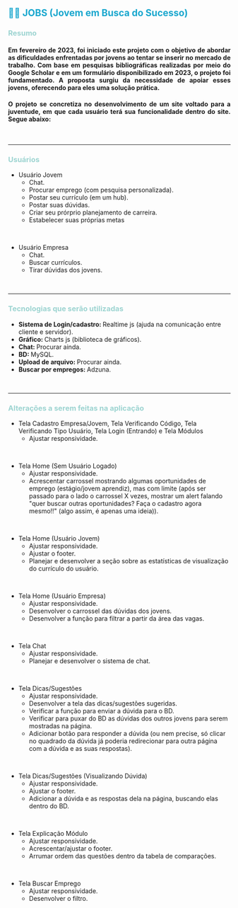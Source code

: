 <h2 style="color: #19a7ce;">
  👷🏼 JOBS (Jovem em Busca do Sucesso)
</h2>

<h3 style="color: #9DD4D1;">
  Resumo
</h3>

<h4 style="text-align: justify">
  Em fevereiro de 2023, foi iniciado este projeto com o objetivo de abordar as dificuldades enfrentadas por jovens ao tentar se inserir no mercado de trabalho. Com base em pesquisas bibliográficas realizadas por meio do Google Scholar e em um formulário disponibilizado em 2023, o projeto foi fundamentado. A proposta surgiu da necessidade de apoiar esses jovens, oferecendo para eles uma solução prática.
</h4>

<h4 style="text-align: justify">
  O projeto se concretiza no desenvolvimento de um site voltado para a juventude, em que cada usuário terá sua funcionalidade dentro do site. Segue abaixo:
</h4>

<br>

<hr>

<h3 style="color: #9DD4D1;">
  Usuários
</h3>

- Usuário Jovem
  - Chat.
  - Procurar emprego (com pesquisa personalizada).
  - Postar seu currículo (em um hub).
  - Postar suas dúvidas.
  - Criar seu prórprio planejamento de carreira.
  - Estabelecer suas próprias metas

<br>

- Usuário Empresa
  - Chat.
  - Buscar currículos.
  - Tirar dúvidas dos jovens.

<br>

<hr>

<h3 style="color: #9DD4D1;">
  Tecnologias que serão utilizadas
</h3>

- <b> Sistema de Login/cadastro: </b> Realtime js (ajuda na comunicação entre cliente e servidor).
- <b> Gráfico: </b> Charts js (biblioteca de gráficos).
- <b> Chat: </b> Procurar ainda.
- <b> BD: </b> MySQL.
- <b> Upload de arquivo: </b> Procurar ainda.
- <b> Buscar por empregos: </b> Adzuna.

<br>

<hr>

<h3 style="color: #9DD4D1;">
  Alterações a serem feitas na aplicação
</h3>

- Tela Cadastro Empresa/Jovem, Tela Verificando Código, Tela Verificando Tipo Usuário, Tela Login (Entrando) e Tela Módulos
  - Ajustar responsividade.

<br>

- Tela Home (Sem Usuário Logado)
  - Ajustar responsividade.
  - Acrescentar carrossel mostrando algumas oportunidades de emprego (estágio/jovem aprendiz), mas com limite (após ser passado para o lado o carrossel X vezes, mostrar um alert falando "quer buscar outras oportunidades? Faça o cadastro agora mesmo!!" (algo assim, é apenas uma ideia)).

<br>

- Tela Home (Usuário Jovem)
  - Ajustar responsividade.
  - Ajustar o footer.
  - Planejar e desenvolver a seção sobre as estatísticas de visualização do currículo do usuário.

<br>

- Tela Home (Usuário Empresa)
  - Ajustar responsividade.
  - Desenvolver o carrossel das dúvidas dos jovens.
  - Desenvolver a função para filtrar a partir da área das vagas.

<br>

- Tela Chat
  - Ajustar responsividade.
  - Planejar e desenvolver o sistema de chat.

<br>

- Tela Dicas/Sugestões
  - Ajustar responsividade.
  - Desenvolver a tela das dicas/sugestões sugeridas.
  - Verificar a função para enviar a dúvida para o BD.
  - Verificar para puxar do BD as dúvidas dos outros jovens para serem mostradas na página.
  - Adicionar botão para responder a dúvida (ou nem precise, só clicar no quadrado da dúvida já poderia redirecionar para outra página com a dúvida e as suas respostas).

<br>

- Tela Dicas/Sugestões (Visualizando Dúvida)
  - Ajustar responsividade.
  - Ajustar o footer.
  - Adicionar a dúvida e as respostas dela na página, buscando elas dentro do BD.

<br>

- Tela Explicação Módulo
  - Ajustar responsividade.
  - Acrescentar/ajustar o footer.
  - Arrumar ordem das questões dentro da tabela de comparações.

<br>

- Tela Buscar Emprego
  - Ajustar responsividade.
  - Desenvolver o filtro.